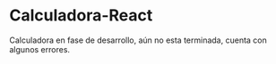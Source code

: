 # Calculadora-React
Calculadora en fase de desarrollo, aún no esta terminada, cuenta con algunos errores.
